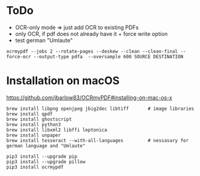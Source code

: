 # ToDo
* OCR-only mode => just add OCR to existing PDFs
* only OCR, if pdf does not already have it + force write option
* test german "Umlaute"

```
ocrmypdf --jobs 2 --rotate-pages --deskew --clean --clean-final --force-ocr --output-type pdfa  --oversample 600 SOURCE DESTINATION
```

# Installation on macOS
<https://github.com/jbarlow83/OCRmyPDF#installing-on-mac-os-x>
```
brew install libpng openjpeg jbig2dec libtiff     	# image libraries
brew install qpdf
brew install ghostscript
brew install python3
brew install libxml2 libffi leptonica
brew install unpaper
brew install tesseract --with-all-languages 		# nessasary for german language and "Umlaute"

pip3 install --upgrade pip
pip3 install --upgrade pillow
pip3 install ocrmypdf
```